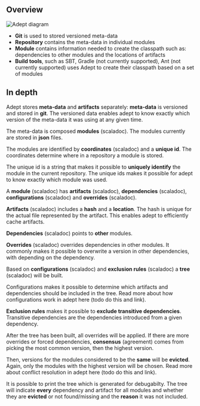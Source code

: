 ## Overview

<img src="https://raw.github.com/wiki/adept-dm/adept/images/adept_diagram.png"
 alt="Adept diagram" title="Adept digaram" align="center" />

* **Git** is used to stored versioned meta-data
* **Repository** contains the meta-data in individual modules
* **Module** contains information needed to create the classpath such as: dependencies to other modules and the locations of artifacts
* **Build tools**, such as SBT, Gradle (not currently supported), Ant (not currently supported) uses Adept to create their classpath based on a set of modules

## In depth
Adept stores **meta-data** and **artifacts** separately: **meta-data** is versioned and stored in **git**. The versioned data enables adept to know exactly which version of the meta-data it was using at any given time.

The meta-data is composed **modules** (scaladoc). The modules currently are stored in **json** files.

The modules are identified by **coordinates** (scaladoc) and a **unique id**. The coordinates determine where in a repository a module is stored.

The unique id is a string that makes it possible to **uniquely identify** the module in the current repository. The unique ids makes it possible for adept to know exactly which module was used.

A **module** (scaladoc) has **artifacts** (scaladoc), **dependencies** (scaladoc), **configurations** (scaladoc) and **overrides** (scaladoc).

**Artifacts** (scaladoc) includes a **hash** and a **location**. The hash is unique for the actual file represented by the artifact. This enables adept to efficiently cache artifacts.

**Dependencies** (scaladoc) points to **other** modules. 

**Overrides** (scaladoc) overrides dependencies in other modules. It commonly makes it possible to overwrite a version in other dependencies, with depending on the dependency.

Based on **configurations** (scaladoc) and **exclusion rules** (scaladoc) a **tree** (scaladoc) will be built.



Configurations makes it possible to determine which artifacts and dependencies should be included in the tree. Read more about how configurations work in adept here (todo do this and link).

**Exclusion rules** makes it possible to **exclude transitive dependencies**. Transitive dependencies are the dependencies introduced from a given dependency.

After the tree has been built, all overrides will be applied. If there are more overrides or forced dependencies, **consensus** (agreement) comes from picking the most common version, then the highest version.

Then, versions for the modules considered to be the **same** will be **evicted**. Again, only the modules with the highest version will be chosen. Read more about conflict resolution in adept here (todo do this and link).

It is possible to print the tree which is generated for debugabilty. The tree will indicate **every** dependency and artifact for all modules and whether they are **evicted** or not found/missing and the **reason** it was not included.